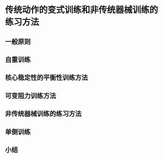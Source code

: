 # 传统动作的变式训练和非传统器械训练的练习方法

## 一般原则

## 自重训练

## 核心稳定性的平衡性训练方法

## 可变阻力训练方法

## 非传统器械训练的练习方法

## 单侧训练

## 小结